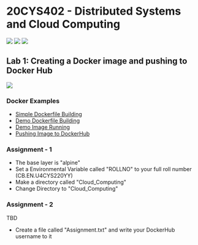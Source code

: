 # 20CYS402 - Distributed Systems and Cloud Computing
![](https://img.shields.io/badge/Batch-22CYS-lightgreen) ![](https://img.shields.io/badge/UG-blue) ![](https://img.shields.io/badge/Subject-DSCC-blue) <br/>

## Lab 1: Creating a Docker image and pushing to Docker Hub
![](https://img.shields.io/badge/04_Jul-blue)

### Docker Examples
- [Simple Dockerfile Building](https://www.youtube.com/watch?v=0HCBQpfQE7o)
- [Demo Dockerfile Building](https://www.youtube.com/watch?v=lrTBwlW46Ik)
- [Demo Image Running](https://www.youtube.com/watch?v=ND-qkZVc3KM)
- [Pushing Image to DockerHub](https://www.youtube.com/watch?v=pBdN1OlWGQc)

### Assignment - 1

- The base layer is "alpine"
- Set a Environmental Variable called "ROLLNO" to your full roll number (CB.EN.U4CYS220YY)
- Make a directory called "Cloud_Computing"
- Change Directory to "Cloud_Computing"

### Assignment - 2
TBD
- Create a file called "Assignment.txt" and write your DockerHub username to it
